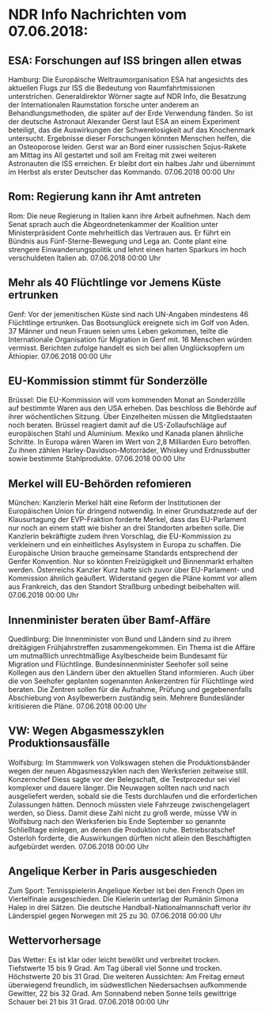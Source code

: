 # NDR Info Nachrichten vom 07.06.2018:


## ESA: Forschungen auf ISS bringen allen etwas
Hamburg:	Die Europäische Weltraumorganisation ESA hat angesichts des aktuellen Flugs zur ISS die Bedeutung von Raumfahrtmissionen unterstrichen. Generaldirektor Wörner sagte auf NDR Info, die Besatzung der Internationalen Raumstation forsche unter anderem an Behandlungsmethoden, die später auf der Erde Verwendung fänden. So ist der deutsche Astronaut Alexander Gerst laut ESA an einem Experiment beteiligt, das die Auswirkungen der Schwerelosigkeit auf das Knochenmark untersucht. Ergebnisse dieser Forschungen könnten Menschen helfen, die an Osteoporose leiden. Gerst war an Bord einer russischen Sojus-Rakete am Mittag ins All gestartet und soll am Freitag mit zwei weiteren Astronauten die ISS erreichen. Er bleibt dort ein halbes Jahr und übernimmt im Herbst als erster Deutscher das Kommando. 07.06.2018 00:00 Uhr 

## Rom: Regierung kann ihr Amt antreten
Rom: Die neue Regierung in Italien kann ihre Arbeit aufnehmen. Nach dem Senat sprach auch die Abgeordnetenkammer der Koalition unter Ministerpräsident Conte mehrheitlich das Vertrauen aus. Er führt ein Bündnis aus Fünf-Sterne-Bewegung und Lega an. Conte plant eine strengere Einwanderungspolitik und lehnt einen harten Sparkurs im hoch verschuldeten Italien ab. 07.06.2018 00:00 Uhr 

## Mehr als 40 Flüchtlinge vor Jemens Küste ertrunken
Genf: Vor der jemenitischen Küste sind nach UN-Angaben mindestens 46 Flüchtlinge ertrunken. Das Bootsunglück ereignete sich im Golf von Aden. 37 Männer und neun Frauen seien ums Leben gekommen, teilte die Internationale Organisation für Migration in Genf mit. 16 Menschen würden vermisst. Berichten zufolge handelt es sich bei allen Unglücksopfern um Äthiopier. 07.06.2018 00:00 Uhr 

## EU-Kommission stimmt für Sonderzölle
Brüssel: Die EU-Kommission will vom kommenden Monat an Sonderzölle auf bestimmte Waren aus den USA erheben. Das beschloss die Behörde auf ihrer wöchentlichen Sitzung. Über Einzelheiten müssen die Mitgliedstaaten noch beraten. Brüssel reagiert damit auf die US-Zollaufschläge auf europäischen Stahl und Aluminium. Mexiko und Kanada planen ähnliche Schritte. In Europa wären Waren im Wert von 2,8 Milliarden Euro betroffen. Zu ihnen zählen Harley-Davidson-Motorräder, Whiskey und Erdnussbutter sowie bestimmte Stahlprodukte. 07.06.2018 00:00 Uhr 

## Merkel will EU-Behörden refomieren
München: Kanzlerin Merkel hält eine Reform der Institutionen der Europäischen Union für dringend notwendig. In einer Grundsatzrede auf der Klausurtagung der EVP-Fraktion forderte Merkel, dass das EU-Parlament nur noch an einem statt wie bisher an drei Standorten arbeiten solle. Die Kanzlerin bekräftigte zudem ihren Vorschlag, die EU-Kommission zu verkleinern und ein einheitliches Asylsystem in Europa zu schaffen. Die Europäische Union brauche gemeinsame Standards entsprechend der Genfer Konvention. Nur so könnten Freizügigkeit und Binnenmarkt erhalten werden. Österreichs Kanzler Kurz hatte sich zuvor über EU-Parlament- und Kommission ähnlich geäußert. Widerstand gegen die Pläne kommt vor allem aus Frankreich, das den Standort Straßburg unbedingt beibehalten will. 07.06.2018 00:00 Uhr 

## Innenminister beraten über Bamf-Affäre
Quedlinburg: Die Innenminister von Bund und Ländern sind zu ihrem dreitägigen Frühjahrstreffen zusammengekommen. Ein Thema ist die Affäre um mutmaßlich unrechtmäßige Asylbescheide beim Bundesamt für Migration und Flüchtlinge. Bundesinnenminister Seehofer soll seine Kollegen aus den Ländern über den aktuellen Stand informieren. Auch über die von Seehofer geplanten sogenannten Ankerzentren für Flüchtlinge wird beraten. Die Zentren sollen für die Aufnahme, Prüfung und gegebenenfalls Abschiebung von Asylbewerbern zuständig sein. Mehrere Bundesländer kritisieren die Pläne. 07.06.2018 00:00 Uhr 

## VW: Wegen Abgasmesszyklen Produktionsausfälle
Wolfsburg: Im Stammwerk von Volkswagen stehen die Produktionsbänder wegen der neuen Abgasmesszyklen nach den Werksferien zeitweise still. Konzernchef Diess sagte vor der Belegschaft, die Testprozedur sei viel komplexer und dauere länger. Die Neuwagen sollten nach und nach ausgeliefert werden, sobald sie die Tests durchlaufen und die erforderlichen Zulassungen hätten. Dennoch müssten viele Fahrzeuge zwischengelagert werden, so Diess. Damit diese Zahl nicht zu groß werde, müsse VW in Wolfsburg nach den Werksferien bis Ende September so genannte Schließtage einlegen, an denen die Produktion ruhe. Betriebsratschef Osterloh forderte, die Auswirkungen dürften nicht allein den Beschäftigten aufgebürdet werden. 07.06.2018 00:00 Uhr 

## Angelique Kerber in Paris ausgeschieden
Zum Sport:	Tennisspielerin Angelique Kerber ist bei den French Open im Viertelfinale ausgeschieden. Die Kielerin unterlag der Rumänin Simona Halep in drei Sätzen. Die deutsche Handball-Nationalmannschaft verlor ihr Länderspiel gegen Norwegen mit 25 zu 30. 07.06.2018 00:00 Uhr 

## Wettervorhersage
Das Wetter: Es ist klar oder leicht bewölkt und verbreitet trocken. Tiefstwerte 15 bis 9 Grad. Am Tag überall viel Sonne und trocken. Höchstwerte 20 bis 31 Grad. Die weiteren Aussichten: Am Freitag erneut überwiegend freundlich, im südwestlichen Niedersachsen aufkommende Gewitter, 22 bis 32 Grad. Am Sonnabend neben Sonne teils gewittrige Schauer bei 21 bis 31 Grad. 07.06.2018 00:00 Uhr 
